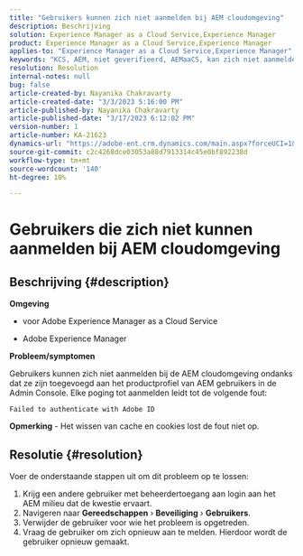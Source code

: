 ```yaml
---
title: "Gebruikers kunnen zich niet aanmelden bij AEM cloudomgeving"
description: Beschrijving
solution: Experience Manager as a Cloud Service,Experience Manager
product: Experience Manager as a Cloud Service,Experience Manager
applies-to: "Experience Manager as a Cloud Service,Experience Manager"
keywords: "KCS, AEM, niet geverifieerd, AEMaaCS, kan zich niet aanmelden bij AEM cloud, AEM Users, Admin Console"
resolution: Resolution
internal-notes: null
bug: false
article-created-by: Nayanika Chakravarty
article-created-date: "3/3/2023 5:16:00 PM"
article-published-by: Nayanika Chakravarty
article-published-date: "3/17/2023 6:12:02 PM"
version-number: 1
article-number: KA-21623
dynamics-url: "https://adobe-ent.crm.dynamics.com/main.aspx?forceUCI=1&pagetype=entityrecord&etn=knowledgearticle&id=4ff4b70d-e7b9-ed11-83fe-6045bd0067ea"
source-git-commit: c2c4268dce03053a88d7913314c45e0bf892238d
workflow-type: tm+mt
source-wordcount: '140'
ht-degree: 10%

---
```


# Gebruikers die zich niet kunnen aanmelden bij AEM cloudomgeving

## Beschrijving {#description}


<b>Omgeving</b>

-  voor Adobe Experience Manager as a Cloud Service

- Adobe Experience Manager

<b>Probleem/symptomen</b>

Gebruikers kunnen zich niet aanmelden bij de AEM cloudomgeving ondanks dat ze zijn toegevoegd aan het productprofiel van AEM gebruikers in de Admin Console. Elke poging tot aanmelden leidt tot de volgende fout:


```
Failed to authenticate with Adobe ID
```


<b>Opmerking</b> - Het wissen van cache en cookies lost de fout niet op.


## Resolutie {#resolution}


Voer de onderstaande stappen uit om dit probleem op te lossen:

1. Krijg een andere gebruiker met beheerdertoegang aan login aan het AEM milieu dat de kwestie ervaart.
2. Navigeren naar <b>Gereedschappen</b> › <b>Beveiliging</b> › <b>Gebruikers</b>.
3. Verwijder de gebruiker voor wie het probleem is opgetreden.
4. Vraag de gebruiker om zich opnieuw aan te melden. Hierdoor wordt de gebruiker opnieuw gemaakt.

